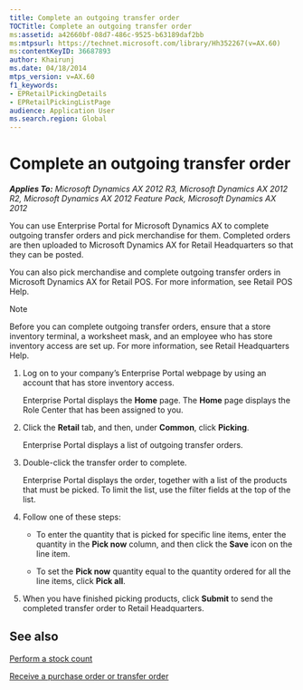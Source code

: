 ```yaml
---
title: Complete an outgoing transfer order
TOCTitle: Complete an outgoing transfer order
ms:assetid: a42660bf-08d7-486c-9525-b63189daf2bb
ms:mtpsurl: https://technet.microsoft.com/library/Hh352267(v=AX.60)
ms:contentKeyID: 36687893
author: Khairunj
ms.date: 04/18/2014
mtps_version: v=AX.60
f1_keywords:
- EPRetailPickingDetails
- EPRetailPickingListPage
audience: Application User
ms.search.region: Global
---
```


# Complete an outgoing transfer order 


_**Applies To:** Microsoft Dynamics AX 2012 R3, Microsoft Dynamics AX 2012 R2, Microsoft Dynamics AX 2012 Feature Pack, Microsoft Dynamics AX 2012_

You can use Enterprise Portal for Microsoft Dynamics AX to complete outgoing transfer orders and pick merchandise for them. Completed orders are then uploaded to Microsoft Dynamics AX for Retail Headquarters so that they can be posted.

You can also pick merchandise and complete outgoing transfer orders in Microsoft Dynamics AX for Retail POS. For more information, see Retail POS Help.


> [!NOTE]
> <P>Before you can complete outgoing transfer orders, ensure that a store inventory terminal, a worksheet mask, and an employee who has store inventory access are set up. For more information, see Retail Headquarters Help.</P>



1.  Log on to your company’s Enterprise Portal webpage by using an account that has store inventory access.
    
    Enterprise Portal displays the **Home** page. The **Home** page displays the Role Center that has been assigned to you.

2.  Click the **Retail** tab, and then, under **Common**, click **Picking**.
    
    Enterprise Portal displays a list of outgoing transfer orders.

3.  Double-click the transfer order to complete.
    
    Enterprise Portal displays the order, together with a list of the products that must be picked. To limit the list, use the filter fields at the top of the list.

4.  Follow one of these steps:
    
      - To enter the quantity that is picked for specific line items, enter the quantity in the **Pick now** column, and then click the **Save** icon on the line item.
    
      - To set the **Pick now** quantity equal to the quantity ordered for all the line items, click **Pick all**.

5.  When you have finished picking products, click **Submit** to send the completed transfer order to Retail Headquarters.

## See also

[Perform a stock count](perform-a-stock-count.md)

[Receive a purchase order or transfer order](receive-a-purchase-order-or-transfer-order.md)

  


